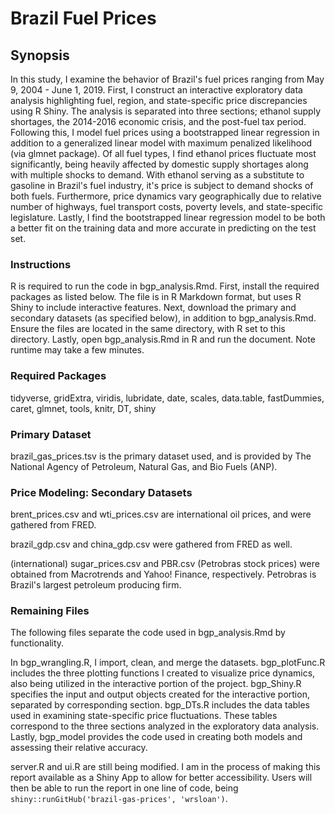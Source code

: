 # Brazil Fuel Prices
## Synopsis
In this study, I examine the behavior of Brazil's fuel prices ranging from May 9, 2004 - June 1, 2019.  First, I construct an interactive exploratory data analysis highlighting fuel, region, and state-specific price discrepancies using R Shiny.  The analysis is separated into three sections; ethanol supply shortages, the 2014-2016 economic crisis, and the post-fuel tax period.  Following this, I model fuel prices using a bootstrapped linear regression in addition to a generalized linear model with maximum penalized likelihood (via glmnet package). Of all fuel types, I find ethanol prices fluctuate most significantly, being heavily affected by domestic supply shortages along with multiple shocks to demand.  With ethanol serving as a substitute to gasoline in Brazil's fuel industry, it's price is subject to demand shocks of both fuels.  Furthermore, price dynamics vary geographically due to relative number of highways, fuel transport costs, poverty levels, and state-specific legislature.  Lastly, I find the bootstrapped linear regression model to be both a better fit on the training data and more accurate in predicting on the test set.  

### Instructions
R is required to run the code in bgp_analysis.Rmd.  First, install the required packages as listed below.  The file is in R Markdown format, but uses R Shiny to include interactive features.  Next, download the primary and secondary datasets (as specified below), in addition to bgp_analysis.Rmd.  Ensure the files are located in the same directory, with R set to this directory.  Lastly, open bgp_analysis.Rmd in R and run the document.  Note runtime may take a few minutes.

### Required Packages
tidyverse, gridExtra, viridis, lubridate, date, scales, data.table, fastDummies,
caret, glmnet, tools, knitr, DT, shiny

### Primary Dataset
brazil_gas_prices.tsv is the primary dataset used, and is provided by The National Agency of Petroleum, Natural Gas, and Bio Fuels (ANP).

### Price Modeling: Secondary Datasets
brent_prices.csv and wti_prices.csv are international oil prices, and were gathered from FRED.

brazil_gdp.csv and china_gdp.csv were gathered from FRED as well.

(international) sugar_prices.csv and PBR.csv (Petrobras stock prices) were obtained from Macrotrends and
Yahoo! Finance, respectively.  Petrobras is Brazil's largest petroleum producing firm.

### Remaining Files
The following files separate the code used in bgp_analysis.Rmd by functionality.

In bgp_wrangling.R, I import, clean, and merge the datasets.  bgp_plotFunc.R includes the three plotting functions I created to visualize price dynamics, also being utilized in the interactive portion of the project.  bgp_Shiny.R specifies the input and output objects created for the interactive portion, separated by corresponding section.  bgp_DTs.R includes the data tables used in examining state-specific price fluctuations.  These tables correspond to the three sections analyzed in the exploratory data analysis.  Lastly, bgp_model provides the code used in creating both models and assessing their relative accuracy.

server.R and ui.R are still being modified.  I am in the process of making this report available as a Shiny App to allow for better accessibility.  Users will then be able to run the report in one line of code, being `shiny::runGitHub('brazil-gas-prices', 'wrsloan')`.
